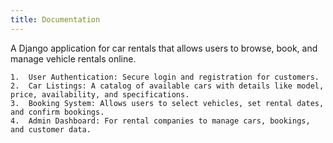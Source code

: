 ```yaml
---
title: Documentation
---
```


A Django application for car rentals that  allows users to browse, book, and manage vehicle rentals online. 
	
    1.	User Authentication: Secure login and registration for customers.
	2.	Car Listings: A catalog of available cars with details like model, price, availability, and specifications.
	3.	Booking System: Allows users to select vehicles, set rental dates, and confirm bookings.
	4.	Admin Dashboard: For rental companies to manage cars, bookings, and customer data.
